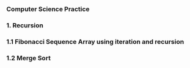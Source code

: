 ### Computer Science Practice

### 1. Recursion
### 1.1 Fibonacci Sequence Array using iteration and recursion
### 1.2 Merge Sort